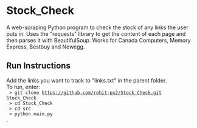 # Stock_Check
A web-scraping Python program to check the stock of any links the user puts in.
Uses the "requests" library to get the content of each page and then parses it with BeautifulSoup.
Works for Canada Computers, Memory Express, Bestbuy and Newegg.

## Run Instructions
Add the links you want to track to "links.txt" in the parent folder. <br />
To run, enter: <br />
<code> > git clone https://github.com/rohit-px2/Stock_Check.git Stock_Check </code> <br />
<code> > cd Stock_Check </code> <br />
<code> > cd src </code> <br />
<code> > python main.py </code> <br />.


